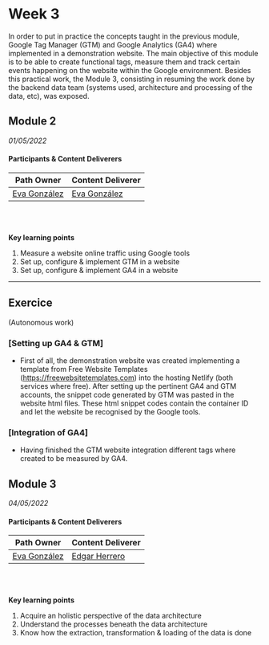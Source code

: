 # Week 3
In order to put in practice the concepts taught in the previous module, Google Tag Manager (GTM) and Google Analytics (GA4) where implemented in a demonstration website. The main objective of this module is to be able to create functional tags, measure them and track certain events happening on the website within the Google environment. Besides this practical work, the Module 3, consisting in resuming the work done by the backend data team (systems used, architecture and processing of the data, etc), was exposed.

## Module 2

*01/05/2022*

#### Participants & Content Deliverers

| **Path Owner** | **Content Deliverer** | 
| --- | --- | 
| [Eva González](https://github.com/evag-empathy) | [Eva González](https://github.com/evag-empathy) | \

\
&nbsp;

**Key learning points**
1. Measure a website online traffic using Google tools
2. Set up, configure & implement GTM in a website
3. Set up, configure & implement GA4 in a website

****

## Exercice
(Autonomous work)
<Statement>

### [Setting up GA4 & GTM]
- First of all, the demonstration website was created implementing a template from Free Website Templates (https://freewebsitetemplates.com) into the hosting Netlify (both services where free). After setting up the pertinent GA4 and GTM accounts, the snippet code generated by GTM was pasted in the website html files. These html snippet codes contain the container ID and let the website be recognised by the Google tools. 

### [Integration of GA4]
- Having finished the GTM website integration different tags where created to be measured by GA4.

 ## Module 3

*04/05/2022*

#### Participants & Content Deliverers

| **Path Owner** | **Content Deliverer** | 
| --- | --- | 
| [Eva González](https://github.com/evag-empathy) | [Edgar Herrero](https://github.com/edgarRSV4) | \

\
&nbsp;

**Key learning points**
1. Acquire an holistic perspective of the data architecture 
2. Understand the processes beneath the data architecture
3. Know how the extraction, transformation & loading of the data is done

